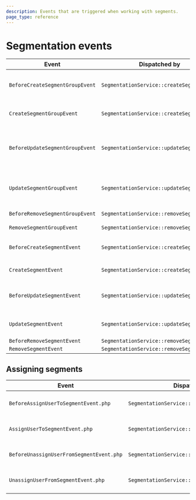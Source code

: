 ```yaml
---
description: Events that are triggered when working with segments.
page_type: reference
---
```


# Segmentation events

| Event | Dispatched by | Properties |
|---|---|---|
|`BeforeCreateSegmentGroupEvent`|`SegmentationService::createSegmentGroup`|`SegmentGroupCreateStruct $createStruct`</br>`?SegmentGroup $segmentGroupResult = null`|
|`CreateSegmentGroupEvent`|`SegmentationService::createSegmentGroup`|`SegmentGroupCreateStruct $createStruct`</br>`SegmentGroup $segmentGroupResult`|
|`BeforeUpdateSegmentGroupEvent`|`SegmentationService::updateSegmentGroup`|`SegmentGroup $segmentGroup`</br>`SegmentGroupUpdateStruct $updateStruct`</br>`?SegmentGroup $segmentGroupResult = null`|
|`UpdateSegmentGroupEvent`|`SegmentationService::updateSegmentGroup`|`SegmentGroup $segmentGroup`</br>`SegmentGroupUpdateStruct $updateStruct`</br>`SegmentGroup $segmentGroupResult`|
|`BeforeRemoveSegmentGroupEvent`|`SegmentationService::removeSegmentGroup`|`SegmentGroup $segmentGroup`|
|`RemoveSegmentGroupEvent`|`SegmentationService::removeSegmentGroup`|`SegmentGroup $segmentGroup`|
|`BeforeCreateSegmentEvent`|`SegmentationService::createSegment`|`SegmentCreateStruct $createStruct`</br>`?Segment $segmentResult = null`|
|`CreateSegmentEvent`|`SegmentationService::createSegment`|`SegmentCreateStruct $createStruct`</br>`Segment $segmentResult`|
|`BeforeUpdateSegmentEvent`|`SegmentationService::updateSegment`|`Segment $segment`</br>`SegmentUpdateStruct $updateStruct`</br>`?Segment $segmentResult = null`|
|`UpdateSegmentEvent`|`SegmentationService::updateSegment`|`Segment $segment`</br>`SegmentUpdateStruct $updateStruct`</br>`Segment $segmentResult`|
|`BeforeRemoveSegmentEvent`|`SegmentationService::removeSegment`|`Segment $segment`|
|`RemoveSegmentEvent`|`SegmentationService::removeSegment`|`Segment $segment`|

## Assigning segments

| Event | Dispatched by | Properties |
|---|---|---|
|`BeforeAssignUserToSegmentEvent.php`|`SegmentationService::assignUserToSegment`|`User $user` </br> `Segment $segment`|
|`AssignUserToSegmentEvent.php`|`SegmentationService::assignUserToSegment`|`User $user` </br> `Segment $segment`|
|`BeforeUnassignUserFromSegmentEvent.php`|`SegmentationService::unassignUserFromSegment`|`User $user` </br> `Segment $segment`|
|`UnassignUserFromSegmentEvent.php`|`SegmentationService::unassignUserFromSegment`|`User $user` </br> `Segment $segment`|
